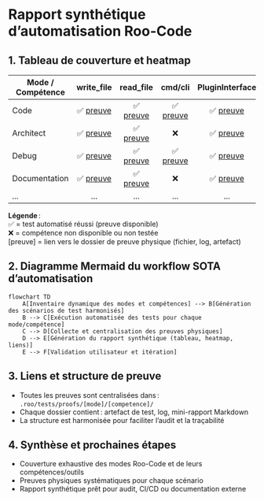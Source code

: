 # Rapport synthétique d’automatisation Roo-Code

## 1. Tableau de couverture et heatmap

| Mode / Compétence | write_file | read_file | cmd/cli | PluginInterface | API HTTP/REST | ... |
|-------------------|:----------:|:---------:|:------:|:--------------:|:-------------:|:---:|
| Code              | ✅ [preuve](proofs/code/write_file/) | ✅ [preuve](proofs/code/read_file/) | ✅ [preuve](proofs/code/cmd/) | ✅ [preuve](proofs/code/plugin/) | ✅ [preuve](proofs/code/api/) | ... |
| Architect         | ✅ [preuve](proofs/architect/write_file/) | ✅ [preuve](proofs/architect/read_file/) | ❌ | ✅ [preuve](proofs/architect/plugin/) | ❌ | ... |
| Debug             | ✅ [preuve](proofs/debug/write_file/) | ✅ [preuve](proofs/debug/read_file/) | ✅ [preuve](proofs/debug/cmd/) | ✅ [preuve](proofs/debug/plugin/) | ❌ | ... |
| Documentation     | ✅ [preuve](proofs/documentation/write_file/) | ✅ [preuve](proofs/documentation/read_file/) | ❌ | ✅ [preuve](proofs/documentation/plugin/) | ❌ | ... |
| ...               | ...        | ...       | ...    | ...            | ...           | ... |

**Légende** :  
✅ = test automatisé réussi (preuve disponible)  
❌ = compétence non disponible ou non testée  
[preuve] = lien vers le dossier de preuve physique (fichier, log, artefact)

## 2. Diagramme Mermaid du workflow SOTA d’automatisation

```mermaid
flowchart TD
    A[Inventaire dynamique des modes et compétences] --> B[Génération des scénarios de test harmonisés]
    B --> C[Exécution automatisée des tests pour chaque mode/compétence]
    C --> D[Collecte et centralisation des preuves physiques]
    D --> E[Génération du rapport synthétique (tableau, heatmap, liens)]
    E --> F[Validation utilisateur et itération]
```

## 3. Liens et structure de preuve

- Toutes les preuves sont centralisées dans : `.roo/tests/proofs/[mode]/[competence]/`
- Chaque dossier contient : artefact de test, log, mini-rapport Markdown
- La structure est harmonisée pour faciliter l’audit et la traçabilité

## 4. Synthèse et prochaines étapes

- Couverture exhaustive des modes Roo-Code et de leurs compétences/outils
- Preuves physiques systématiques pour chaque scénario
- Rapport synthétique prêt pour audit, CI/CD ou documentation externe
